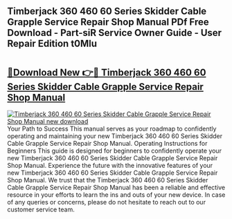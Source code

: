 ## Timberjack 360 460 60 Series Skidder Cable Grapple Service Repair Shop Manual PDf Free Download - Part-siR Service Owner Guide - User Repair Edition t0Mlu

# <h2><a href="http://bc52010.oget.top/?id=Timberjack+360+460+60+Series+Skidder+Cable+Grapple+Service+Repair+Shop+Manual">🔗Download New 👉🔴 Timberjack 360 460 60 Series Skidder Cable Grapple Service Repair Shop Manual</a></h2>

[![Timberjack 360 460 60 Series Skidder Cable Grapple Service Repair Shop Manual new download](https://i.imgur.com/5g1atiW.png)](http://bc52010.oget.top/?id=Timberjack+360+460+60+Series+Skidder+Cable+Grapple+Service+Repair+Shop+Manual)
Your Path to Success This manual serves as your roadmap to confidently operating and maintaining your new Timberjack 360 460 60 Series Skidder Cable Grapple Service Repair Shop Manual. Operating Instructions for Beginners This guide is designed for beginners to confidently operate your new Timberjack 360 460 60 Series Skidder Cable Grapple Service Repair Shop Manual. Experience the future with the innovative features of your new Timberjack 360 460 60 Series Skidder Cable Grapple Service Repair Shop Manual. We trust that the Timberjack 360 460 60 Series Skidder Cable Grapple Service Repair Shop Manual has been a reliable and effective resource in your efforts to learn the ins and outs of your new device. In case of any queries or concerns, please do not hesitate to reach out to our customer service team.
